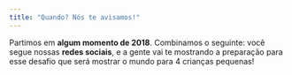 ```yaml
---
title: "Quando? Nós te avisamos!"
---
```

Partimos em **algum momento de 2018**. Combinamos o seguinte: você segue nossas **redes sociais**, e a gente vai te mostrando a preparação para esse desafio que será mostrar o mundo para 4 crianças pequenas!
